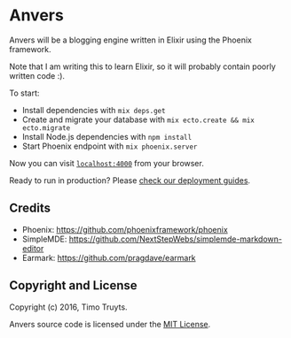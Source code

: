 # Anvers

Anvers will be a blogging engine written in Elixir using the Phoenix framework.

Note that I am writing this to learn Elixir, so it will probably contain poorly written code :).

To start:

  * Install dependencies with `mix deps.get`
  * Create and migrate your database with `mix ecto.create && mix ecto.migrate`
  * Install Node.js dependencies with `npm install`
  * Start Phoenix endpoint with `mix phoenix.server`

Now you can visit [`localhost:4000`](http://localhost:4000) from your browser.

Ready to run in production? Please [check our deployment guides](http://www.phoenixframework.org/docs/deployment).

## Credits

  * Phoenix: https://github.com/phoenixframework/phoenix
  * SimpleMDE: https://github.com/NextStepWebs/simplemde-markdown-editor
  * Earmark: https://github.com/pragdave/earmark

## Copyright and License

Copyright (c) 2016, Timo Truyts.

Anvers source code is licensed under the [MIT License](LICENSE.md).
